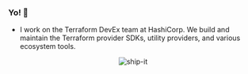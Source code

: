 ### Yo! 👋
- I work on the Terraform DevEx team at HashiCorp. We build and maintain the Terraform provider SDKs, utility providers, and various ecosystem tools.

<p align="center">
  <img src="https://user-images.githubusercontent.com/8650838/185037071-543daad4-b372-46d6-8049-976299643f7a.gif" alt="ship-it" />
</p>
